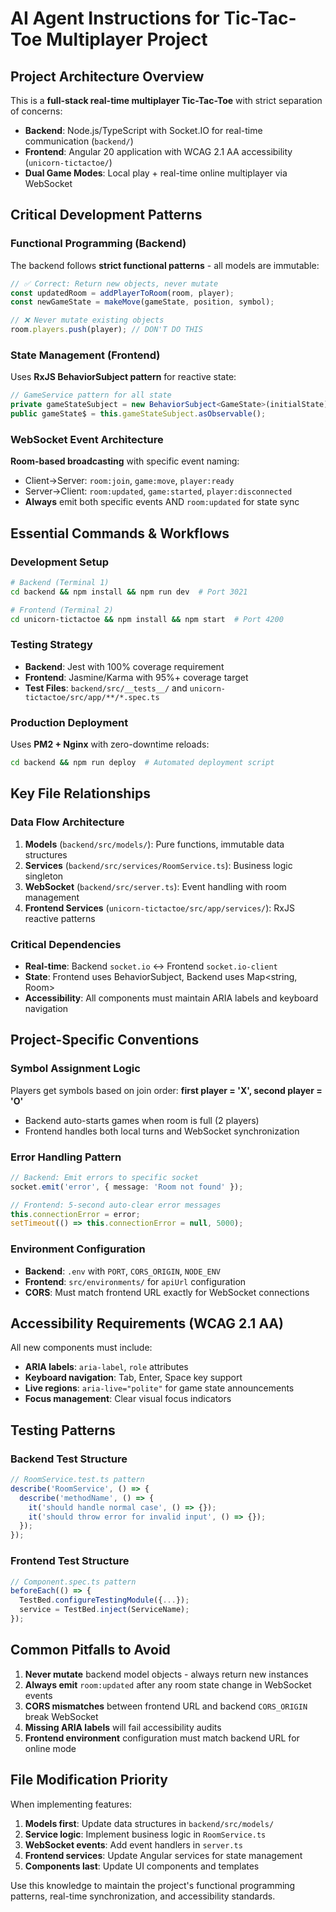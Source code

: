# AI Agent Instructions for Tic-Tac-Toe Multiplayer Project

## Project Architecture Overview

This is a **full-stack real-time multiplayer Tic-Tac-Toe** with strict separation of concerns:
- **Backend**: Node.js/TypeScript with Socket.IO for real-time communication (`backend/`)
- **Frontend**: Angular 20 application with WCAG 2.1 AA accessibility (`unicorn-tictactoe/`)
- **Dual Game Modes**: Local play + real-time online multiplayer via WebSocket

## Critical Development Patterns

### Functional Programming (Backend)
The backend follows **strict functional patterns** - all models are immutable:
```typescript
// ✅ Correct: Return new objects, never mutate
const updatedRoom = addPlayerToRoom(room, player);
const newGameState = makeMove(gameState, position, symbol);

// ❌ Never mutate existing objects
room.players.push(player); // DON'T DO THIS
```

### State Management (Frontend)
Uses **RxJS BehaviorSubject pattern** for reactive state:
```typescript
// GameService pattern for all state
private gameStateSubject = new BehaviorSubject<GameState>(initialState);
public gameState$ = this.gameStateSubject.asObservable();
```

### WebSocket Event Architecture
**Room-based broadcasting** with specific event naming:
- Client→Server: `room:join`, `game:move`, `player:ready`
- Server→Client: `room:updated`, `game:started`, `player:disconnected`
- **Always** emit both specific events AND `room:updated` for state sync

## Essential Commands & Workflows

### Development Setup
```bash
# Backend (Terminal 1)
cd backend && npm install && npm run dev  # Port 3021

# Frontend (Terminal 2)  
cd unicorn-tictactoe && npm install && npm start  # Port 4200
```

### Testing Strategy
- **Backend**: Jest with 100% coverage requirement
- **Frontend**: Jasmine/Karma with 95%+ coverage target
- **Test Files**: `backend/src/__tests__/` and `unicorn-tictactoe/src/app/**/*.spec.ts`

### Production Deployment
Uses **PM2 + Nginx** with zero-downtime reloads:
```bash
cd backend && npm run deploy  # Automated deployment script
```

## Key File Relationships

### Data Flow Architecture
1. **Models** (`backend/src/models/`): Pure functions, immutable data structures
2. **Services** (`backend/src/services/RoomService.ts`): Business logic singleton
3. **WebSocket** (`backend/src/server.ts`): Event handling with room management
4. **Frontend Services** (`unicorn-tictactoe/src/app/services/`): RxJS reactive patterns

### Critical Dependencies
- **Real-time**: Backend `socket.io` ↔ Frontend `socket.io-client` 
- **State**: Frontend uses BehaviorSubject, Backend uses Map<string, Room>
- **Accessibility**: All components must maintain ARIA labels and keyboard navigation

## Project-Specific Conventions

### Symbol Assignment Logic
Players get symbols based on join order: **first player = 'X', second player = 'O'**
- Backend auto-starts games when room is full (2 players)
- Frontend handles both local turns and WebSocket synchronization

### Error Handling Pattern
```typescript
// Backend: Emit errors to specific socket
socket.emit('error', { message: 'Room not found' });

// Frontend: 5-second auto-clear error messages
this.connectionError = error;
setTimeout(() => this.connectionError = null, 5000);
```

### Environment Configuration
- **Backend**: `.env` with `PORT`, `CORS_ORIGIN`, `NODE_ENV`  
- **Frontend**: `src/environments/` for `apiUrl` configuration
- **CORS**: Must match frontend URL exactly for WebSocket connections

## Accessibility Requirements (WCAG 2.1 AA)

All new components must include:
- **ARIA labels**: `aria-label`, `role` attributes
- **Keyboard navigation**: Tab, Enter, Space key support
- **Live regions**: `aria-live="polite"` for game state announcements
- **Focus management**: Clear visual focus indicators

## Testing Patterns

### Backend Test Structure
```typescript
// RoomService.test.ts pattern
describe('RoomService', () => {
  describe('methodName', () => {
    it('should handle normal case', () => {});
    it('should throw error for invalid input', () => {});
  });
});
```

### Frontend Test Structure  
```typescript
// Component.spec.ts pattern
beforeEach(() => {
  TestBed.configureTestingModule({...});
  service = TestBed.inject(ServiceName);
});
```

## Common Pitfalls to Avoid

1. **Never mutate** backend model objects - always return new instances
2. **Always emit** `room:updated` after any room state change in WebSocket events
3. **CORS mismatches** between frontend URL and backend `CORS_ORIGIN` break WebSocket
4. **Missing ARIA labels** will fail accessibility audits
5. **Frontend environment** configuration must match backend URL for online mode

## File Modification Priority

When implementing features:
1. **Models first**: Update data structures in `backend/src/models/`
2. **Service logic**: Implement business logic in `RoomService.ts`
3. **WebSocket events**: Add event handlers in `server.ts`
4. **Frontend services**: Update Angular services for state management
5. **Components last**: Update UI components and templates

Use this knowledge to maintain the project's functional programming patterns, real-time synchronization, and accessibility standards.